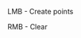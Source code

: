 <!DOCTYPE html>
<html>
<head>
	<meta charset="utf-8">
	<title></title>
</head>
<body>
	<p>LMB - Create points</p>
	<p>RMB - Clear</p>
</body>
</html>